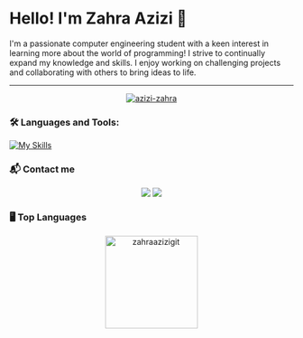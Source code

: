 
# Hello! I'm Zahra Azizi 🎈
I'm a passionate computer engineering student with a keen interest in learning more about the world of programming! I strive to continually expand my knowledge and skills. I enjoy working on challenging projects and collaborating with others to bring ideas to life. 

---

<p align="center"> <a href="https://github.com/ryo-ma/github-profile-trophy"><img src="https://github-profile-trophy.vercel.app/?username=azizi-zahra" alt="azizi-zahra" /></a> </p> 

### 🛠 Languages and Tools:

<p align="center">

[![My Skills](https://skillicons.dev/icons?i=cpp,py,java,vscode,ubuntu,git)](https://skillicons.dev)

  </p>  

### 📬 Contact me

<p align="center">
<a href="mailto:azizi.zahra.tehran@gmail.com"><img src="https://img.shields.io/badge/-gmail-B23121?style=for-the-badge&logo=Gmail&logoColor=white"/></a>
<a href=https://www.linkedin.com/in/zahra-azizi-t1384/"><img src="https://img.shields.io/badge/-Linkedin-0e76a8?style=for-the-badge&logo=Linkedin&logoColor=white"/></a>
</p>

### 🖥 Top Languages
<p align="center"><img height="164em" align="center" src="https://github-readme-stats.vercel.app/api/top-langs?username=azizi-zahra&show_icons=true&locale=en&layout=compact" alt="zahraazizigit" /></p>  
